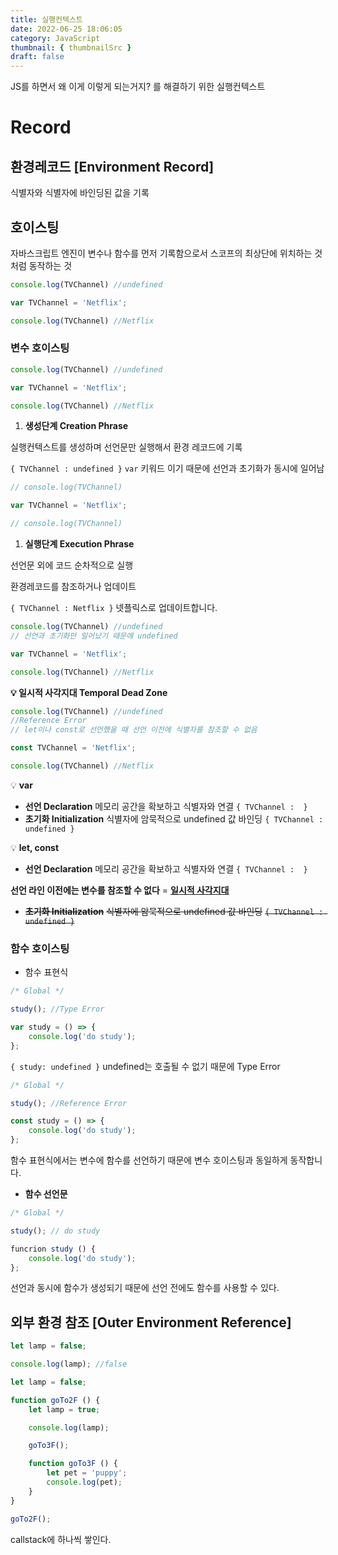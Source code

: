 ```yaml
---
title: 실행컨텍스트
date: 2022-06-25 18:06:05
category: JavaScript
thumbnail: { thumbnailSrc }
draft: false
---
```


JS를 하면서 왜 이게 이렇게 되는거지? 를 해결하기 위한 실행컨텍스트

# Record

## 환경레코드 [Environment Record]

식별자와 식별자에 바인딩된 값을 기록

## 호이스팅

자바스크립트 엔진이 변수나 함수를 먼저 기록함으로서 스코프의 최상단에 위치하는 것처럼 동작하는 것

```jsx
console.log(TVChannel) //undefined

var TVChannel = 'Netflix';

console.log(TVChannel) //Netflix
```

### 변수 호이스팅

```jsx
console.log(TVChannel) //undefined

var TVChannel = 'Netflix';

console.log(TVChannel) //Netflix
```

1. **생성단계 Creation Phrase**

실행컨텍스트를 생성하며 선언문만 실행해서 환경 레코드에 기록

`{ TVChannel : undefined }` `var` 키워드 이기 때문에 선언과 초기화가 동시에 일어남

```jsx
// console.log(TVChannel)

var TVChannel = 'Netflix';

// console.log(TVChannel)
```

1. **실행단계 Execution Phrase**

선언문 외에 코드 순차적으로 실행

환경레코드를 참조하거나 업데이트

`{ TVChannel : Netflix }` 넷플릭스로 업데이트합니다.

```jsx
console.log(TVChannel) //undefined
// 선언과 초기화만 일어났기 때문에 undefined

var TVChannel = 'Netflix';

console.log(TVChannel) //Netflix
```


**💡 일시적 사각지대 Temporal Dead Zone**


```jsx
console.log(TVChannel) //undefined
//Reference Error 
// let이나 const로 선언했을 때 선언 이전에 식별자를 참조할 수 없음

const TVChannel = 'Netflix';

console.log(TVChannel) //Netflix
```


💡 **var**

- **선언 Declaration**
  메모리 공간을 확보하고 식별자와 연결
  `{ TVChannel :  }`
- **초기화 Initialization**
  식별자에 암묵적으로 undefined 값 바인딩
  `{ TVChannel : undefined }`



💡 **let, const**

- **선언 Declaration**
  메모리 공간을 확보하고 식별자와 연결
  `{ TVChannel :  }`

**선언 라인 이전에는 변수를 참조할 수 없다** = **[일시적 사각지대](https://www.notion.so/f11a033ec25f42659ff86dfc89348b42)**

- ~~**초기화 Initialization**~~
  ~~식별자에 암묵적으로 undefined 값 바인딩~~
  ~~`{ TVChannel : undefined }`~~


### 함수 호이스팅

- 함수 표현식

```jsx
/* Global */

study(); //Type Error

var study = () => {
	console.log('do study');
};
```

`{ study: undefined }` undefined는 호출될 수 없기 때문에 Type Error

```jsx
/* Global */

study(); //Reference Error

const study = () => {
	console.log('do study');
};
```

함수 표현식에서는 변수에 함수를 선언하기 때문에 변수 호이스팅과 동일하게 동작합니다.

- **함수 선언문**

```jsx
/* Global */

study(); // do study

funcrion study () {
	console.log('do study');
};
```

선언과 동시에 함수가 생성되기 때문에 선언 전에도 함수를 사용할 수 있다.

## 외부 환경 참조 [Outer Environment Reference]

```jsx
let lamp = false;

console.log(lamp); //false
```

```jsx
let lamp = false;

function goTo2F () {
	let lamp = true;

	console.log(lamp);

	goTo3F();

	function goTo3F () {
		let pet = 'puppy';
		console.log(pet);	
	}
}

goTo2F();
```

callstack에 하나씩 쌓인다.